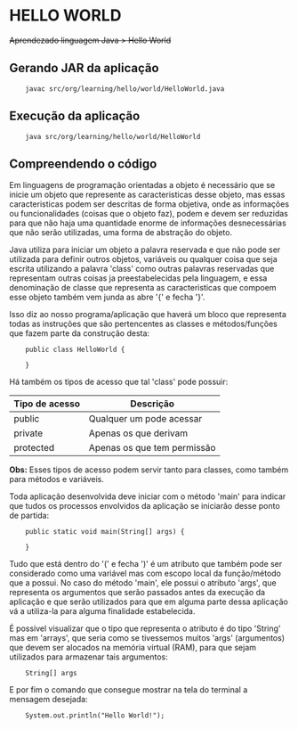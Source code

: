 # HELLO WORLD
~~Aprendezado linguagem Java > Hello World~~

## Gerando JAR da aplicação
```
    javac src/org/learning/hello/world/HelloWorld.java
```

## Execução da aplicação
```
    java src/org/learning/hello/world/HelloWorld
```

## Compreendendo o código

Em linguagens de programação orientadas a objeto é necessário que se inicie um objeto que represente as caracteristicas desse objeto, mas essas caracteristicas podem ser descritas de forma objetiva, onde as informações ou funcionalidades (coisas que o objeto faz), podem e devem ser reduzidas para que não haja uma quantidade enorme de informações desnecessárias que não serão utilizadas, uma forma de abstração do objeto.

Java utiliza para iniciar um objeto a palavra reservada e que não pode ser utilizada para definir outros objetos, variáveis ou qualquer coisa que seja escrita utilizando a palavra 'class' como outras palavras reservadas que representam outras coisas ja preestabelecidas pela linguagem, e essa denominação de classe que representa as caracteristicas que compoem esse objeto também vem junda as abre '{' e fecha '}'. 

Isso diz ao nosso programa/aplicação que haverá um bloco que representa todas as instruções que são pertencentes as classes e métodos/funções que fazem parte da construção desta:

```
    public class HelloWorld {

    }
```

Há também os tipos de acesso que tal 'class' pode possuir:

| Tipo de acesso | Descrição                   |
| -------------- | --------------------------- |
| public         | Qualquer um pode acessar    |
| private        | Apenas os que derivam       |
| protected      | Apenas os que tem permissão |

**Obs:** Esses tipos de acesso podem servir tanto para classes, como também para métodos e variáveis.

Toda aplicação desenvolvida deve iniciar com o método 'main' para indicar que tudos os processos envolvidos da aplicação se iniciarão desse ponto de partida:

```
    public static void main(String[] args) {

    }
```

Tudo que está dentro do '(' e fecha ')' é um atributo que também pode ser considerado como uma variável mas com escopo local da função/método que a possui. No caso do método 'main', ele possui o atributo 'args', que representa os argumentos que serão passados antes da execução da aplicação e que serão utilizados para que em alguma parte dessa aplicação vá a utiliza-la para alguma finalidade estabelecida.

É possivel visualizar que o tipo que representa o atributo é do tipo 'String' mas em 'arrays', que seria como se tivessemos muitos 'args' (argumentos) que devem ser alocados na memória virtual (RAM), para que sejam utilizados para armazenar tais argumentos:

```
    String[] args
```

E por fim o comando que consegue mostrar na tela do terminal a mensagem desejada:

```
    System.out.println("Hello World!");
```


